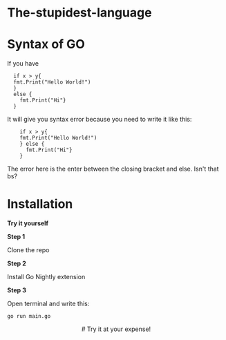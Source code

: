 # The-stupidest-language  
# Syntax of GO
<p>If you have</p>

  ```
    if x > y{
    fmt.Print("Hello World!")
    }
    else {
      fmt.Print("Hi"}
    }
```

<p>It will give you syntax error because you need to write it like this: </p>

```
    if x > y{
    fmt.Print("Hello World!")
    } else {
      fmt.Print("Hi"}
    }
```
<p>The error here is the enter between the closing bracket and else. Isn't that bs?</p>


# Installation
<b>Try it yourself</b>

<b>Step 1</b>
<p>Clone the repo</p>

<b>Step 2</b>
<p>Install Go Nightly extension</p>

<b>Step 3</b>
<p>Open terminal and write this: </p>

```
go run main.go
```

<p align="center">
  # Try it at your expense!
</p>
